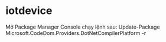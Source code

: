 # iotdevice

 Mở Package Manager Console chạy lệnh sau:
 Update-Package Microsoft.CodeDom.Providers.DotNetCompilerPlatform -r
